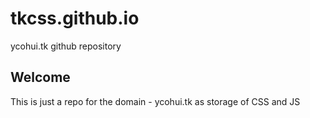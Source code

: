 # tkcss.github.io
ycohui.tk github repository

## Welcome
This is just a repo for the domain - ycohui.tk as storage of CSS and JS
